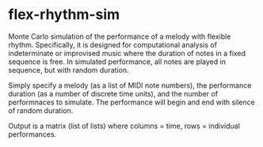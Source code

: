 # flex-rhythm-sim
Monte Carlo simulation of the performance of a melody with flexible rhythm. Specifically, it is designed for computational analysis of indeterminate or improvised music where the duration of notes in a fixed sequence is free. In simulated performance, all notes are played in sequence, but with random duration.

Simply specify a melody (as a list of MIDI note numbers), the performance duration (as a number of discrete time units), and the number of performnaces to simulate. The performance will begin and end with silence of random duration.

Output is a matrix (list of lists) where columns = time, rows = individual performances.
